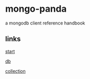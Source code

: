# mongo-panda

a mongodb client reference handbook


## links


[start](./doc/start.md)

[db](./doc/db.md)


[collection](./doc/collection.md)
